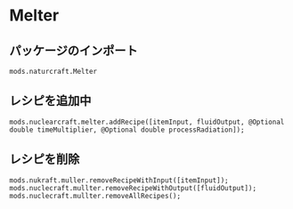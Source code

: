 # Melter

## パッケージのインポート
`mods.naturcraft.Melter`

## レシピを追加中
```zenscript
mods.nuclearcraft.melter.addRecipe([itemInput, fluidOutput, @Optional double timeMultiplier, @Optional double processRadiation]);
```

## レシピを削除
```zenscript
mods.nukraft.muller.removeRecipeWithInput([itemInput]);
mods.nuclecraft.mullter.removeRecipeWithOutput([fluidOutput]);
mods.nuclecraft.mullter.removeAllRecipes();
```
